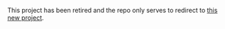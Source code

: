 This project has been retired and the repo only serves to redirect to [this new project](https://github.com/justin-hackin/justin-barca-resume).